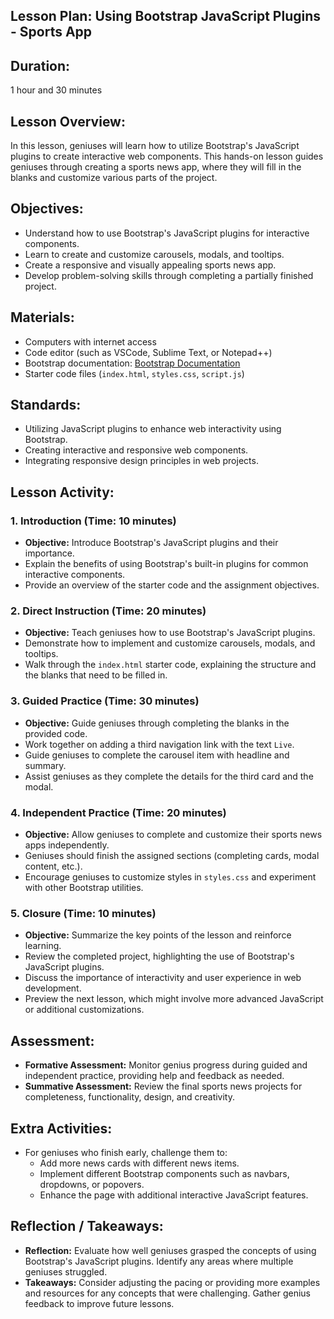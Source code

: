 ## Lesson Plan: Using Bootstrap JavaScript Plugins - Sports App

## **Duration:**
1 hour and 30 minutes

## **Lesson Overview:**
In this lesson, geniuses will learn how to utilize Bootstrap's JavaScript plugins to create interactive web components. This hands-on lesson guides geniuses through creating a sports news app, where they will fill in the blanks and customize various parts of the project.

## **Objectives:**
- Understand how to use Bootstrap's JavaScript plugins for interactive components.
- Learn to create and customize carousels, modals, and tooltips.
- Create a responsive and visually appealing sports news app.
- Develop problem-solving skills through completing a partially finished project.

## **Materials:**
- Computers with internet access
- Code editor (such as VSCode, Sublime Text, or Notepad++)
- Bootstrap documentation: [Bootstrap Documentation](https://getbootstrap.com/docs/5.3/getting-started/introduction/)
- Starter code files (`index.html`, `styles.css`, `script.js`)

## **Standards:**
- Utilizing JavaScript plugins to enhance web interactivity using Bootstrap.
- Creating interactive and responsive web components.
- Integrating responsive design principles in web projects.

## **Lesson Activity:**

### 1. **Introduction (Time: 10 minutes)**
   - **Objective:** Introduce Bootstrap's JavaScript plugins and their importance.
   - Explain the benefits of using Bootstrap's built-in plugins for common interactive components.
   - Provide an overview of the starter code and the assignment objectives.

### 2. **Direct Instruction (Time: 20 minutes)**
   - **Objective:** Teach geniuses how to use Bootstrap's JavaScript plugins.
   - Demonstrate how to implement and customize carousels, modals, and tooltips.
   - Walk through the `index.html` starter code, explaining the structure and the blanks that need to be filled in.

### 3. **Guided Practice (Time: 30 minutes)**
   - **Objective:** Guide geniuses through completing the blanks in the provided code.
   - Work together on adding a third navigation link with the text `Live`.
   - Guide geniuses to complete the carousel item with headline and summary.
   - Assist geniuses as they complete the details for the third card and the modal.

### 4. **Independent Practice (Time: 20 minutes)**
   - **Objective:** Allow geniuses to complete and customize their sports news apps independently.
   - Geniuses should finish the assigned sections (completing cards, modal content, etc.).
   - Encourage geniuses to customize styles in `styles.css` and experiment with other Bootstrap utilities.

### 5. **Closure (Time: 10 minutes)**
   - **Objective:** Summarize the key points of the lesson and reinforce learning.
   - Review the completed project, highlighting the use of Bootstrap's JavaScript plugins.
   - Discuss the importance of interactivity and user experience in web development.
   - Preview the next lesson, which might involve more advanced JavaScript or additional customizations.

## **Assessment:**
- **Formative Assessment:** Monitor genius progress during guided and independent practice, providing help and feedback as needed.
- **Summative Assessment:** Review the final sports news projects for completeness, functionality, design, and creativity.

## **Extra Activities:**
- For geniuses who finish early, challenge them to:
  - Add more news cards with different news items.
  - Implement different Bootstrap components such as navbars, dropdowns, or popovers.
  - Enhance the page with additional interactive JavaScript features.

## **Reflection / Takeaways:**
- **Reflection:** Evaluate how well geniuses grasped the concepts of using Bootstrap's JavaScript plugins. Identify any areas where multiple geniuses struggled.
- **Takeaways:** Consider adjusting the pacing or providing more examples and resources for any concepts that were challenging. Gather genius feedback to improve future lessons.
